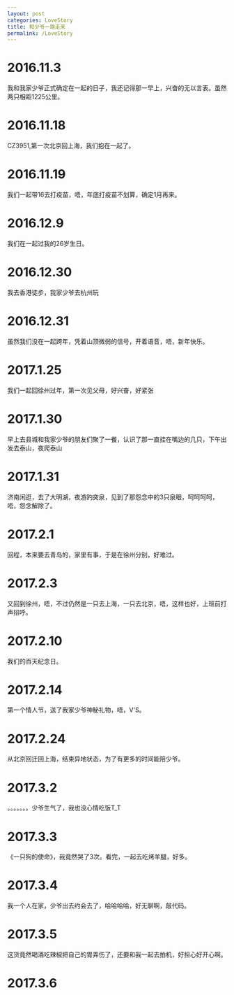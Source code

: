 ```yaml
---
layout: post
categories: LoveStory
title: 和少爷一路走来
permalink: /LoveStory
---
```


# 2016.11.3
  我和我家少爷正式确定在一起的日子，我还记得那一早上，兴奋的无以言表。虽然两只相距1225公里。

# 2016.11.18
  CZ3951,第一次北京回上海，我们抱在一起了。

# 2016.11.19
  我们一起带16去打疫苗，唔，年底打疫苗不划算，确定1月再来。

# 2016.12.9
  我们在一起过我的26岁生日。

# 2016.12.30
  我去香港徒步，我家少爷去杭州玩

# 2016.12.31
  虽然我们没在一起跨年，凭着山顶微弱的信号，开着语音，唔，新年快乐。

# 2017.1.25
  我们一起回徐州过年，第一次见父母，好兴奋，好紧张

# 2017.1.30
  早上去县城和我家少爷的朋友们聚了一餐，认识了那一直挂在嘴边的几只，下午出发去泰山，夜爬泰山

# 2017.1.31
  济南闲逛，去了大明湖，夜游趵突泉，见到了那怨念中的3只泉眼，呵呵呵呵，唔，怨念解除了。

# 2017.2.1
  回程，本来要去青岛的，家里有事，于是在徐州分别，好难过。

# 2017.2.3
  又回到徐州，唔，不过仍然是一只去上海，一只去北京，唔，这样也好，上班前打声招呼。

# 2017.2.10
  我们的百天纪念日。

# 2017.2.14
  第一个情人节，送了我家少爷神秘礼物，唔，V'S。

# 2017.2.24
  从北京回迁回上海，结束异地状态，为了有更多的时间能陪少爷。

# 2017.3.2
  。。。。。。。少爷生气了，我也没心情吃饭T_T

# 2017.3.3
  《一只狗的使命》，我竟然哭了3次。看完，一起去吃烤羊腿，好多。

# 2017.3.4
  我一个人在家，少爷出去约会去了，哈哈哈哈，好无聊啊，敲代码。

# 2017.3.5
  这货竟然喝酒吃辣椒把自己的胃弄伤了，还要和我一起去拍机，好担心好开心啊。

# 2017.3.6